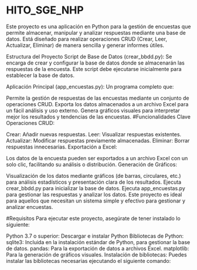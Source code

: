 # HITO_SGE_NHP
Este proyecto es una aplicación en Python para la gestión de encuestas que permite almacenar, manipular y analizar respuestas mediante una base de datos. Está diseñado para realizar operaciones CRUD (Crear, Leer, Actualizar, Eliminar) de manera sencilla y generar informes útiles.

Estructura del Proyecto
Script de Base de Datos (crear_bbdd.py): Se encarga de crear y configurar la base de datos donde se almacenarán las respuestas de la encuesta. Este script debe ejecutarse inicialmente para establecer la base de datos.

Aplicación Principal (app_encuestas.py): Un programa completo que:

Permite la gestión de respuestas de las encuestas mediante un conjunto de operaciones CRUD.
Exporta los datos almacenados a un archivo Excel para un fácil análisis y uso externo.
Genera gráficos visuales para interpretar mejor los resultados y tendencias de las encuestas.
#Funcionalidades Clave
Operaciones CRUD:

Crear: Añadir nuevas respuestas.
Leer: Visualizar respuestas existentes.
Actualizar: Modificar respuestas previamente almacenadas.
Eliminar: Borrar respuestas innecesarias.
Exportación a Excel:

Los datos de la encuesta pueden ser exportados a un archivo Excel con un solo clic, facilitando su análisis o distribución.
Generación de Gráficos:

Visualización de los datos mediante gráficos (de barras, circulares, etc.) para análisis estadísticos y presentación clara de los resultados.
Ejecuta crear_bbdd.py para inicializar la base de datos.
Ejecuta app_encuestas.py para gestionar las respuestas y analizar los datos.
Este proyecto es ideal para aquellos que necesitan un sistema simple y efectivo para gestionar y analizar encuestas.

#Requisitos
Para ejecutar este proyecto, asegúrate de tener instalado lo siguiente:

Python 3.7 o superior: Descargar e instalar Python
Bibliotecas de Python:
sqlite3: Incluida en la instalación estándar de Python, para gestionar la base de datos.
pandas: Para la exportación de datos a archivos Excel.
matplotlib: Para la generación de gráficos visuales.
Instalación de bibliotecas: Puedes instalar las bibliotecas necesarias ejecutando el siguiente comando:
